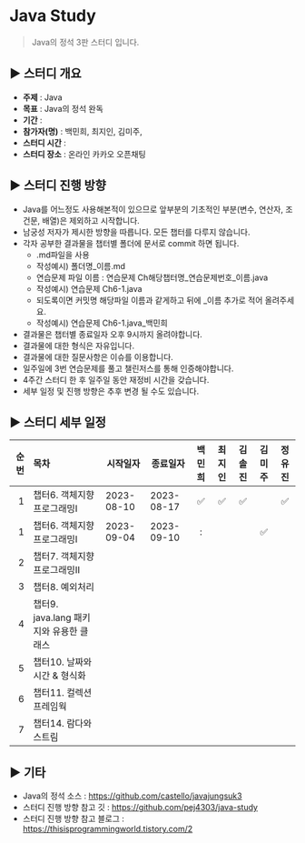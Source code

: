 Java Study
=============
> Java의 정석 3판 스터디 입니다.

## :arrow_forward: 스터디 개요
* **주제** : Java
* **목표** : Java의 정석 완독
* **기간** : 
* **참가자(명)** : 백민희, 최지인, 김미주,
* **스터디 시간** : 
* **스터디 장소** : 온라인 카카오 오픈채팅

##  :arrow_forward: 스터디 진행 방향
* Java를 어느정도 사용해본적이 있으므로 앞부분의 기초적인 부분(변수, 연산자, 조건문, 배열)은 제외하고 시작합니다.
* 남궁성 저자가 제시한 방향을 따릅니다. 모든 챕터를 다루지 않습니다.
* 각자 공부한 결과물을 챕터별 폴더에 문서로 commit 하면 됩니다. 
  * .md파일을 사용
  * 작성예시) 폴더명_이름.md
  * 연습문제 파일 이름 : 연습문제 Ch해당챕터명_연습문제번호_이름.java
  * 작성예시) 연습문제 Ch6-1.java
  * 되도록이면 커밋명 해당파일 이름과 같게하고 뒤에 _이름 추가로 적어 올려주세요.
  * 작성예시) 연습문제 Ch6-1.java_백민희 
* 결과물은 챕터별 종료일자 오후 9시까지 올려야합니다.
* 결과물에 대한 형식은 자유입니다.
* 결과물에 대한 질문사항은 이슈를 이용합니다.
* 일주일에 3번 연습문제를 풀고 챌린저스를 통해 인증해야합니다.
* 4주간 스터디 한 후 일주일 동안 재정비 시간을 갖습니다.
* 세부 일정 및 진행 방향은 추후 변경 될 수도 있습니다.

## :arrow_forward: 스터디 세부 일정
| 순번 | 목차              | 시작일자       | 종료일자       |        백민희         | 최지인 | 김솔진 | 김미주 | 정유진 |  
| ------: | :---------------|------------|------------|:------------------:|:---:|:---:|:---:|:-------:|
| 1 | 챕터6. 객체지향 프로그래밍Ⅰ | 2023-08-10 | 2023-08-17 | :white_check_mark: | :white_check_mark: | :white_check_mark:  |     | :white_check_mark: |
| 1 | 챕터6. 객체지향 프로그래밍Ⅰ | 2023-09-04 | 2023-09-10 | : |  |     |  :white_check_mark:   |  |
| 2 | 챕터7. 객체지향 프로그래밍Ⅱ |            |            |                    |     |     |     |  |
| 3 | 챕터8. 예외처리 |            |            |                    |     |     |     |  |
| 4 | 챕터9. java.lang 패키지와 유용한 클래스 |            |            |                    |     |     |     |  |
| 5 | 챕터10. 날짜와 시간 & 형식화 |            |            |                    |     |     |     |  |
| 6 | 챕터11. 컬렉션 프레임웍 |            |            |                    |     |     |     |  |
| 7 | 챕터14. 람다와 스트림 |            |            |                    |     |     |     |  |


## :arrow_forward: 기타
+ Java의 정석 소스 : https://github.com/castello/javajungsuk3
+ 스터디 진행 방향 참고 깃 : https://github.com/pej4303/java-study
+ 스터디 진행 방향 참고 블로그 : https://thisisprogrammingworld.tistory.com/2
